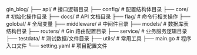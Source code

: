 gin_blog/
├── api/            # 接口逻辑目录
├── config/         # 配置结构体目录
├── core/           # 初始化操作目录
├── docs/           # API 文档目录
├── flag/           # 命令行相关操作
├── golobal/        # 全局变量
├── middleware/     # 中间件目录
├── models/         # 数据库表结构目录
├── routers/        # Gin 路由配置目录
├── service/        # 业务服务逻辑目录
├── testdata/       # 测试数据/文件目录
├── utils/          # 常用工具
├── main.go         # 程序入口文件
└── setting.yaml    # 项目配置文件
